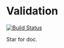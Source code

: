 Validation
==========

[![Build Status](https://secure.travis-ci.org/sinergi/validation.svg)](http://travis-ci.org/sinergi/validation)

Star for doc.